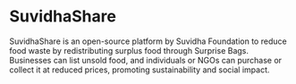# SuvidhaShare
SuvidhaShare is an open-source platform by Suvidha Foundation to reduce food waste by redistributing surplus food through Surprise Bags. Businesses can list unsold food, and individuals or NGOs can purchase or collect it at reduced prices, promoting sustainability and social impact.

